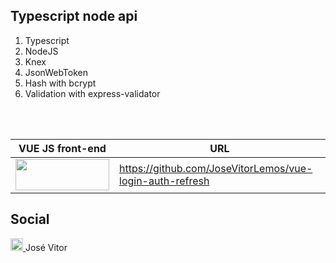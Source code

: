 ## Typescript node api

1. Typescript
2. NodeJS
3. Knex
4. JsonWebToken
5. Hash with bcrypt
6. Validation with express-validator

<br><br>

| VUE JS front-end                                                                  |                          URL                                     |
| --------------------------------------------------------------------------------------------- | ---------------------------------------------------------------- |
| <img width='150' height="50" src="https://img.shields.io/badge/Vue.js-35495E?style=for-the-badge&logo=vuedotjs&logoColor=4FC08D" /> | <a href="https://github.com/JoseVitorLemos/vue-login-auth-refresh" target="_blank"> https://github.com/JoseVitorLemos/vue-login-auth-refresh <a />  |

## Social 

<a href="https://www.linkedin.com/in/josé-vitor-08188320a/" target="_blank">
<img src="https://img.shields.io/badge/LinkedIn-0077B5?style=for-the-badge&logo=linkedin&logoColor=white" height="20"/> <a />  José Vitor </li>
